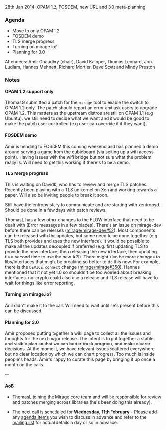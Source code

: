 28th Jan 2014: OPAM 1.2, FOSDEM, new URL and 3.0 meta-planning

### Agenda ###

- Move to only OPAM 1.2
- FOSDEM demo
- TLS merge progress
- Turning on mirage.io?
- Planning for 3.0

Attendees: 
Amir Chaudhry (chair), David Kaloper, Thomas Leonard, Jon Ludlam,
Hannes Mehnert, Richard Mortier, Dave Scott and Mindy Preston


### Notes ###

#### OPAM 1.2 support only ####

ThomasG submitted a patch for the `mirage` tool to enable the switch to
OPAM 1.2 only. The patch should report an error and ask users to upgrade
OPAM 1.2. This matters as the upstream distros are still on OPAM 1.1 (e.g
Ubuntu).  we still need to decide what we want and it would be good to make
the patch user controlled (e.g user can override it if they want).

#### FOSDEM demo ####

Amir is heading to FOSDEM this coming weekend and has planned a demo around
serving a game from the cubieboard (via setting up a wifi access point).
Having issues with the wifi bridge but not sure what the problem really is.
Will need to get this working if there's to be a demo.

#### TLS Merge progress ####

This is waiting on DavidK, who has to review and merge TLS patches. Recently
been playing with a TLS unikernel on Xen and working towards a paper. Will
also be inviting people to break it soon.

Still have the entropy story to communicate and are starting with xentropyd.
Should be done in a few days with patch reviews.

ThomasL has a few other changes to the FLOW interface that need to be dealt
with (Error messages in a few places). There's an issue on mirage-dev before
there can be releases ([mirage/mirage-dev#52][]). Most components can be
released with the updates, but some need to be done together (e.g. TLS both
provides and uses the new interface). It would be possible to make all the
updates decoupled if preferred (e.g. first updating TLS to provide the new
interface, then releasing the new interface, then updating tls a second time
to use the new API).
There might also be more changes to libs/interfaces
that might be breaking so better to do this now. For example, there is the
`DEVICE.connect` change ([mirage/mirage#350][]). Hannes mentioned that it not
yet 1.0 so shouldn't be too worried about breaking interfaces. no-crypto could
also use a release and TLS release will have to wait for things like error
reporting.


#### Turning on mirage.io? ####

Anil didn't make it to the call. Will need to wait until he's present before
this can be discussed.


#### Planning for 3.0 ####

Amir proposed putting together a wiki page to collect all the issues and
thoughts for the next major release. The intent is to put together a stable
and visible plan so that we can better track progress, and make clearer
decisions. At the moment, we have relevant issues scattered everywhere but no
clear location by which we can chart progress.  Too much is inside people's
heads. Amir's happy to curate this page by bringing it up once a month on the
calls.


-- 

#### AoB ####

- ThomasL joining the Mirage core team and will be responsible for review and
patches merging across libraries (he's been doing this already).

- The next call is scheduled for **Wednesday, 11th February** - Please add any
[agenda items][call-agenda] you wish to discuss in advance and refer to the
[mailing list][mir-mail] for actual details a day or so in advance.

[call-agenda]: https://github.com/mirage/mirage-www/wiki/Call-Agenda
[mir-mail]: http://lists.xenproject.org/cgi-bin/mailman/listinfo/mirageos-devel

[mirage/mirage-dev#52]: https://github.com/mirage/mirage-dev/pull/52
[mirage/mirage#350]: https://github.com/mirage/mirage/pull/350
